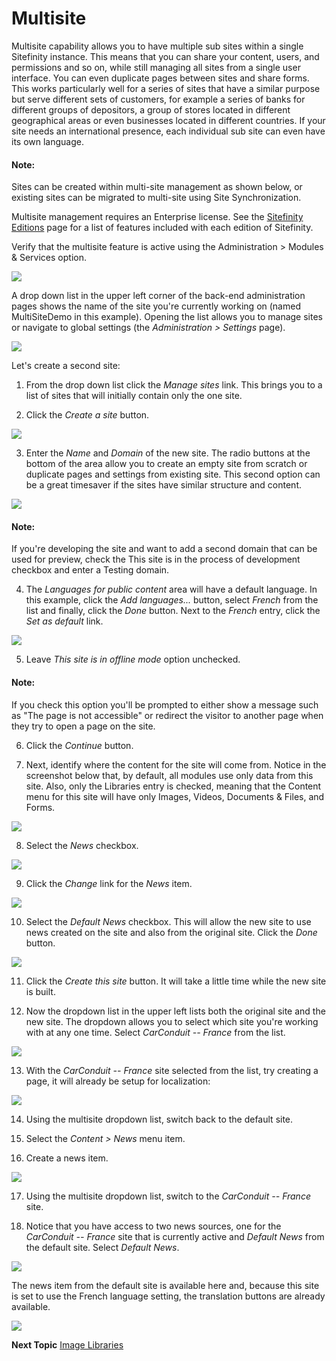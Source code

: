 Multisite
==============
Multisite capability allows you to have multiple sub sites within a
single Sitefinity instance. This means that you can share your
content, users, and permissions and so on, while still managing all
sites from a single user interface. You can even duplicate pages
between sites and share forms. This works particularly well for a
series of sites that have a similar purpose but serve different sets
of customers, for example a series of banks for different groups of
depositors, a group of stores located in different geographical areas
or even businesses located in different countries. If your site needs
an international presence, each individual sub site can even have its
own language.

#### Note: 
Sites can be created within multi-site management as shown
below, or existing sites can be migrated to multi-site using Site
Synchronization.
 
Multisite management requires an Enterprise license. See the
[Sitefinity Editions](http://www.sitefinity.com/editions) page for a
list of features included with each edition of Sitefinity.

Verify that the multisite feature is active using the Administration
\> Modules & Services option.

![](../media/image70.jpeg)

A drop down list in the upper left corner of the back-end
administration pages shows the name of the site you're currently
working on (named MultiSiteDemo in this example). Opening the list
allows you to manage sites or navigate to global settings (the
*Administration \> Settings* page).

![](../media/image71.png)

Let's create a second site:

1.  From the drop down list click the *Manage sites* link. This brings
    you to a list of sites that will initially contain only the one
    site.

2.  Click the *Create a site* button.

![](../media/image73.png)

3.  Enter the *Name* and *Domain* of the new site. The radio buttons at
    the bottom of the area allow you to create an empty site from
    scratch or duplicate pages and settings from existing site. This
    second option can be a great timesaver if the sites have similar
    structure and content.

![](../media/image75.png)

#### Note: 
If you're developing the site and want to add a second
domain that can be used for preview, check the This site is in the
process of development checkbox and enter a Testing domain.

4.  The *Languages for public content* area will have a default
    language. In this example, click the *Add languages...* button,
    select *French* from the list and finally, click the *Done* button.
    Next to the *French* entry, click the *Set as default* link.

![](../media/image77.png)

5.  Leave *This site is in offline mode* option unchecked.

#### Note: 
If you check this option you'll be prompted to either show a
message such as "The page is not accessible" or redirect the visitor
to another page when they try to open a page on the site.

6.  Click the *Continue* button.

7.  Next, identify where the content for the site will come from. Notice
    in the screenshot below that, by default, all modules use only data
    from this site. Also, only the Libraries entry is checked, meaning
    that the Content menu for this site will have only Images, Videos,
    Documents & Files, and Forms.

![](../media/image79.png)

8.  Select the *News* checkbox.

![](../media/image80.png)

9.  Click the *Change* link for the *News* item.

![](../media/image82.png)

10. Select the *Default News* checkbox. This will allow the new site to
    use news created on the site and also from the original site. Click
    the *Done* button.

![](../media/image84.png)

11. Click the *Create this site* button. It will take a little time
    while the new site is built.

12. Now the dropdown list in the upper left lists both the original site
    and the new site. The dropdown allows you to select which site
    you're working with at any one time. Select *CarConduit -- France*
    from the list.

![](../media/image85.png)

13. With the *CarConduit -- France* site selected from the list, try
    creating a page, it will already be setup for localization:

![](../media/image87.png)

14. Using the multisite dropdown list, switch back to the default site.

15. Select the *Content \> News* menu item.

16. Create a news item.

![](../media/image89.png)

17. Using the multisite dropdown list, switch to the *CarConduit --
    France* site.

18. Notice that you have access to two news sources, one for the
    *CarConduit -- France* site that is currently active and *Default
    News* from the default site. Select *Default News*.

![](../media/image91.png)

The news item from the default site is available here and, because
this site is set to use the French language setting, the translation
buttons are already available.

![](../media/image93.png)

**Next Topic**
[Image Libraries](../Image%20Libraries/readme.md)